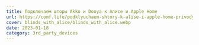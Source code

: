 ```yaml
---
title: Подключаем шторы Akko и Dooya к Алисе и Apple Home
url: https://comf.life/podklyuchaem-shtory-k-alise-i-apple-home-privody-akko-dm35eq-x-i-am82tv.html
cover: blinds_with_alice/blinds_with_alice.webp
date: 2023-01-18
category: 3rd_party_devices
---
```

